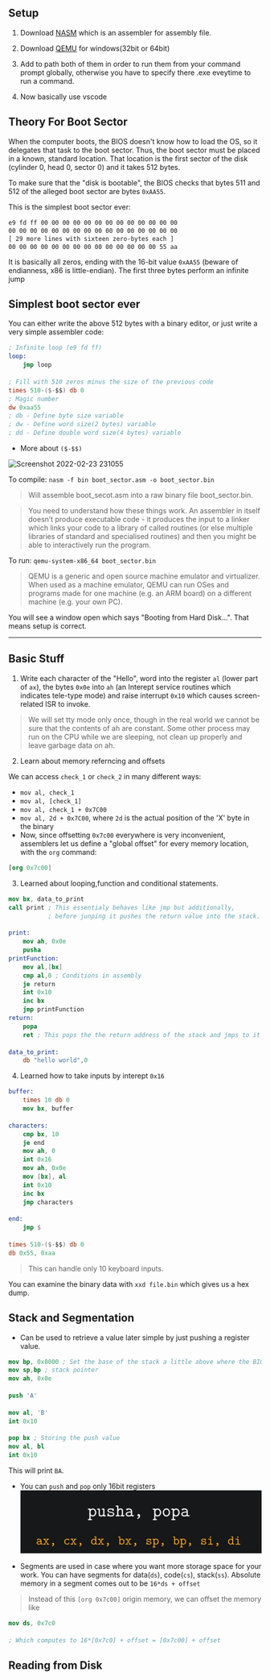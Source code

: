 Setup
-----

1. Download [NASM](https://www.nasm.us/pub/nasm/releasebuilds/2.15.05/win64/) which is an assembler for assembly file.

2. Download [QEMU](https://qemu.weilnetz.de/w64/2021/) for windows(32bit or 64bit)

3. Add to path both of them in order to run them from your command prompt globally, otherwise you have to specify there .exe eveytime to run a command.

4. Now basically use vscode

Theory For Boot Sector
------

When the computer boots, the BIOS doesn't know how to load the OS, so it
delegates that task to the boot sector. Thus, the boot sector must be
placed in a known, standard location. That location is the first sector
of the disk (cylinder 0, head 0, sector 0) and it takes 512 bytes.

To make sure that the "disk is bootable", the BIOS checks that bytes
511 and 512 of the alleged boot sector are bytes `0xAA55`.

This is the simplest boot sector ever:

```
e9 fd ff 00 00 00 00 00 00 00 00 00 00 00 00 00
00 00 00 00 00 00 00 00 00 00 00 00 00 00 00 00
[ 29 more lines with sixteen zero-bytes each ]
00 00 00 00 00 00 00 00 00 00 00 00 00 00 55 aa
```

It is basically all zeros, ending with the 16-bit value
`0xAA55` (beware of endianness, x86 is little-endian). 
The first three bytes perform an infinite jump

Simplest boot sector ever
-------------------------

You can either write the above 512 bytes
with a binary editor, or just write a very
simple assembler code:

```nasm
; Infinite loop (e9 fd ff)
loop:
    jmp loop 

; Fill with 510 zeros minus the size of the previous code
times 510-($-$$) db 0
; Magic number
dw 0xaa55 
; db - Define byte size variable
; dw - Define word size(2 bytes) variable
; dd - Define double word size(4 bytes) variable
```
- More about `($-$$)`
  
![Screenshot 2022-02-23 231055](https://user-images.githubusercontent.com/95216160/155675807-87fa0dcb-6725-4af7-9f37-7b251f1ff12b.jpg)

To compile:
`nasm -f bin boot_sector.asm -o boot_sector.bin`

> Will assemble boot_secot.asm into a raw binary file boot_sector.bin.

> You need to understand how these things work. An assembler in itself doesn’t produce executable code - it produces the input to a linker which links your code to a library of called routines (or else multiple libraries of standard and specialised routines) and then you might be able to interactively run the program.

To run:
`qemu-system-x86_64 boot_sector.bin`

> QEMU is a generic and open source machine emulator and virtualizer. When used as a machine emulator, QEMU can run OSes and programs made for one machine (e.g. an ARM board) on a different machine (e.g. your own PC). 

You will see a window open which says "Booting from Hard Disk...". That means setup is correct.

---

Basic Stuff
------

1. Write each character of the "Hello", word into the register `al` (lower part of `ax`), the bytes `0x0e` into `ah` (an Interept service routines which indicates tele-type mode) and raise interrupt `0x10` which causes screen-related ISR to invoke.
   
> We will set tty mode only once, though in the real world we cannot be sure that the contents of ah are constant. Some other process may run on the CPU while we are sleeping, not clean up properly and leave garbage data on ah.

2. Learn about memory referncing and offsets

We can access `check_1` or `check_2` in many different ways:

- `mov al, check_1`
- `mov al, [check_1]`
- `mov al, check_1 + 0x7C00`
- `mov al, 2d + 0x7C00`, where `2d` is the actual position of the 'X' byte in the binary
- Now, since offsetting `0x7c00` everywhere is very inconvenient, assemblers let
us define a "global offset" for every memory location, with the `org` command:

```nasm
[org 0x7c00]
```
3. Learned about looping,function and conditional statements.
```nasm
mov bx, data_to_print
call print ; This essentialy behaves like jmp but additionally,
           ; before junping it pushes the return value into the stack.

print:
    mov ah, 0x0e
    pusha
printFunction:
    mov al,[bx]
    cmp al,0 ; Conditions in assembly
    je return
    int 0x10
    inc bx
    jmp printFunction
return:
    popa
    ret ; This pops the the return address of the stack and jmps to it

data_to_print:
    db "hello world",0
```
4. Learned how to take inputs by interept `0x16`
   
```nasm
buffer:
	times 10 db 0
	mov bx, buffer

characters: 
	cmp bx, 10
	je end
	mov ah, 0
	int 0x16
	mov ah, 0x0e
	mov [bx], al
	int 0x10
	inc bx
	jmp characters

end:
	jmp $

times 510-($-$$) db 0
db 0x55, 0xaa
```
> This can handle only 10 keyboard inputs.

You can examine the binary data with `xxd file.bin` which gives us a hex dump.

Stack and Segmentation
-------

- Can be used to retrieve a value later simple by just pushing a register value.
  
```nasm
mov bp, 0x8000 ; Set the base of the stack a little above where the BIOS loads, base pointer
mov sp,bp ; stack pointer
mov ah, 0x0e

push 'A'

mov al, 'B'
int 0x10

pop bx ; Storing the push value
mov al, bl
int 0x10
```
This will print `BA`.

- You can `push` and `pop` only 16bit registers
  ![](img/Screenshot%202022-03-04%20142058.jpg)
  
- Segments are used in case where you want more storage space for your work. You can have segments for data(`ds`), code(`cs`), stack(`ss`). Absolute memory in a segment comes out to be `16*ds + offset`

> Instead of this `[org 0x7c00]` origin memory, we can offset the memory like 

```nasm
mov ds, 0x7c0

; Which computes to 16*[0x7c0] + offset = [0x7c00] + offset
```

Reading from Disk
-----


